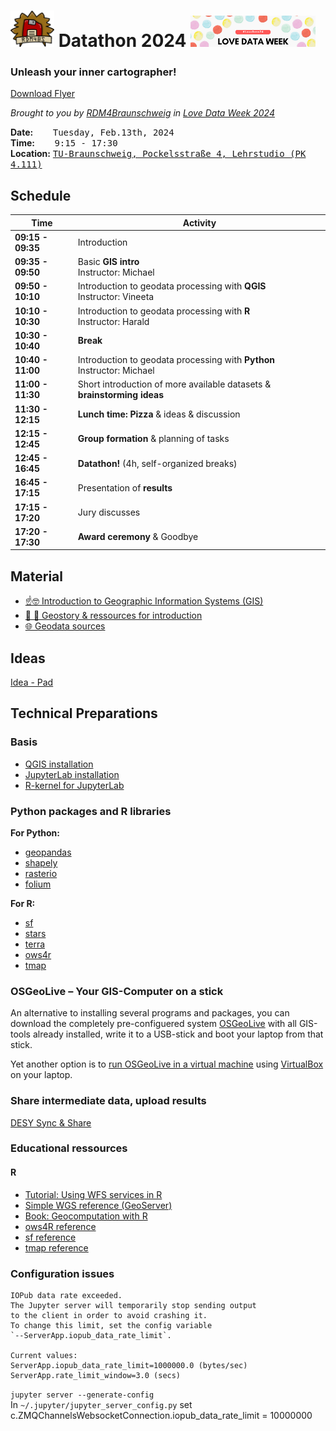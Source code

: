 # <img src="assets/RDM4BS_Logo_small.png" width="70"/>  Datathon 2024 <img src="assets/2024_LDW_Banner.png" width="200" />

### Unleash your inner cartographer!
[Download Flyer](/assets/RDM4BS_Datathon_LoveDataWeek2024.pdf)

_Brought to you by [RDM4Braunschweig](https://rdm4bs.tu-braunschweig.de/) in [Love Data Week 2024](https://www.icpsr.umich.edu/web/about/cms/3799)_

**Date:** &nbsp;&nbsp;&nbsp;&nbsp;&nbsp;&nbsp;&nbsp;<kbd>Tuesday, Feb.13th, 2024</kbd>   
**Time:** &nbsp;&nbsp;&nbsp;&nbsp;&nbsp;&nbsp;&nbsp;<kbd>9:15 - 17:30</kbd>   
**Location:** <a href="https://www.tu-braunschweig.de/khn/anfahrt"><kbd>TU-Braunschweig, Pockelsstraße 4, Lehrstudio (PK 4.111)</kbd></a>


## Schedule

| Time | Activity |
| ---- | -------- |
**09:15 - 09:35** | Introduction 
**09:35 - 09:50** | Basic **GIS intro** <br/> Instructor: Michael
**09:50 - 10:10** | Introduction to geodata processing with **QGIS** <br/>Instructor: Vineeta
**10:10 - 10:30** | Introduction to geodata processing with **R** <br/>Instructor: Harald
**10:30 - 10:40** | **Break**
**10:40 - 11:00** | Introduction to geodata processing with **Python** <br/>Instructor: Michael
**11:00 - 11:30** | Short introduction of more available datasets & **brainstorming ideas**
**11:30 - 12:15** | **Lunch time: Pizza** & ideas & discussion
**12:15 - 12:45** | **Group formation** & planning of tasks
**12:45 - 16:45** | **Datathon!** (4h, self-organized breaks)
**16:45 - 17:15** | Presentation of **results**
**17:15 - 17:20** | Jury discusses
**17:20 - 17:30** | **Award ceremony** & Goodbye

## Material

- [☝️🤓 Introduction to Geographic Information Systems (GIS)](/intro_gis.md)
- [🚂 🍂 Geostory & ressources for introduction](/intro_geostory.md)
- [🌐 Geodata sources](/geodata_sources.md)

## Ideas

[Idea - Pad](https://cryptpad.digitalcourage.de/code/#/2/code/edit/vRudLflAmhI8vWrHdeDMENWj/)

## Technical Preparations

### Basis

+ [QGIS installation](https://qgis.org/de/site/forusers/download.html)
+ [JupyterLab installation](https://jupyter.org/install)
+ [R-kernel for JupyterLab](https://irkernel.github.io/installation/)

### Python packages and R libraries

**For Python:**  
+ [geopandas](https://geopandas.org/en/stable/getting_started.html)
+ [shapely](https://shapely.readthedocs.io/en/stable/installation.html)
+ [rasterio](https://rasterio.readthedocs.io/en/latest/installation.html)
+ [folium](https://pypi.org/project/folium/)

**For R:**   
+ [sf](https://cran.r-project.org/web/packages/sf/index.html)
+ [stars](https://cran.r-project.org/web/packages/stars/index.html)
+ [terra](https://cran.r-project.org/web/packages/terra/index.html)
+ [ows4r](https://cran.r-project.org/web/packages/ows4R/index.html)
+ [tmap](https://cran.r-project.org/web/packages/tmap/index.html)

### OSGeoLive – Your GIS-Computer on a stick

An alternative to installing several programs and packages, you can download the completely pre-configuered system [OSGeoLive](https://live.osgeo.org/de/index.html) with all GIS-tools already installed, write it to a USB-stick and boot your laptop from that stick.

Yet another option is to [run OSGeoLive in a virtual machine](https://live.osgeo.org/en/quickstart/virtualization_quickstart.html) using [VirtualBox](https://www.virtualbox.org/) on your laptop.

### Share intermediate data, upload results

[DESY Sync & Share](https://syncandshare.desy.de/index.php/s/9PQ2N6BHkdEtZdr)

### Educational ressources

#### R

+ [Tutorial: Using WFS services in R](https://inbo.github.io/tutorials/tutorials/spatial_wfs_services/)
+ [Simple WGS reference (GeoServer)](https://docs.geoserver.org/stable/en/user/services/wfs/reference.html)
+ [Book: Geocomputation with R](https://r.geocompx.org/)
+ [ows4R reference](https://eblondel.github.io/ows4R/index.html)
+ [sf reference](https://r-spatial.github.io/sf/index.html)
+ [tmap reference](https://r-tmap.github.io/tmap/index.html)

### Configuration issues

    IOPub data rate exceeded.
    The Jupyter server will temporarily stop sending output
    to the client in order to avoid crashing it.
    To change this limit, set the config variable
    `--ServerApp.iopub_data_rate_limit`.

    Current values:
    ServerApp.iopub_data_rate_limit=1000000.0 (bytes/sec)
    ServerApp.rate_limit_window=3.0 (secs)

`jupyter server --generate-config`  
In `~/.jupyter/jupyter_server_config.py` set
    c.ZMQChannelsWebsocketConnection.iopub_data_rate_limit = 10000000

